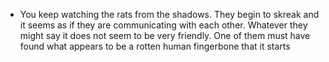 - You keep watching the rats from the shadows. They begin to skreak and it seems as if they are communicating with each other. Whatever they might say it does not seem to be very friendly. One of them must have found what appears to be a rotten human fingerbone that it starts